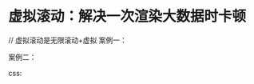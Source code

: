 # 虚拟滚动：解决一次渲染大数据时卡顿
// 虚拟滚动是无限滚动+虚拟
案例一：
<!-- https://juejin.cn/post/6844904009568878600
https://github.com/Guohjia/listScroll/blob/master/listScroll.js -->
案例二：
<!-- http://zoo.zhengcaiyun.cn/blog/article/intersectionobserver -->

css:
<!-- https://juejin.cn/post/7168629736838463525 -->
